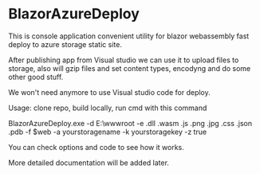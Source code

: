 # BlazorAzureDeploy


This is console application convenient utility for blazor webassembly fast deploy to azure storage static site.

After publishing app from Visual studio we can use it to upload files to storage, also will gzip files and set content types, encodyng and do some other good stuff.

We won't need anymore to use Visual studio code for deploy.

Usage: clone repo, build locally, run cmd with this command

BlazorAzureDeploy.exe -d E:\wwwroot -e .dll .wasm .js .png .jpg .css .json .pdb  -f $web -a yourstoragename -k yourstoragekey -z true

You can check options and code to see how it works.

More detailed documentation will be added later.
